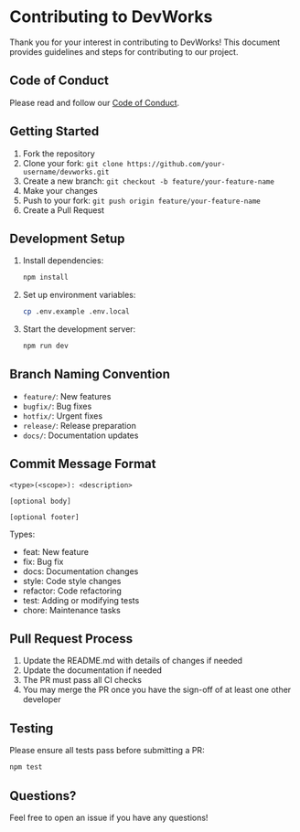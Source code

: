 # Contributing to DevWorks

Thank you for your interest in contributing to DevWorks! This document provides guidelines and steps for contributing to our project.

## Code of Conduct

Please read and follow our [Code of Conduct](CODE_OF_CONDUCT.md).

## Getting Started

1. Fork the repository
2. Clone your fork: `git clone https://github.com/your-username/devworks.git`
3. Create a new branch: `git checkout -b feature/your-feature-name`
4. Make your changes
5. Push to your fork: `git push origin feature/your-feature-name`
6. Create a Pull Request

## Development Setup

1. Install dependencies:
   ```bash
   npm install
   ```

2. Set up environment variables:
   ```bash
   cp .env.example .env.local
   ```

3. Start the development server:
   ```bash
   npm run dev
   ```

## Branch Naming Convention

- `feature/`: New features
- `bugfix/`: Bug fixes
- `hotfix/`: Urgent fixes
- `release/`: Release preparation
- `docs/`: Documentation updates

## Commit Message Format

```
<type>(<scope>): <description>

[optional body]

[optional footer]
```

Types:
- feat: New feature
- fix: Bug fix
- docs: Documentation changes
- style: Code style changes
- refactor: Code refactoring
- test: Adding or modifying tests
- chore: Maintenance tasks

## Pull Request Process

1. Update the README.md with details of changes if needed
2. Update the documentation if needed
3. The PR must pass all CI checks
4. You may merge the PR once you have the sign-off of at least one other developer

## Testing

Please ensure all tests pass before submitting a PR:
```bash
npm test
```

## Questions?

Feel free to open an issue if you have any questions! 